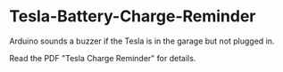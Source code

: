 # Tesla-Battery-Charge-Reminder
Arduino sounds a buzzer if the Tesla is in the garage but not plugged in.

Read the PDF "Tesla Charge Reminder" for details.
